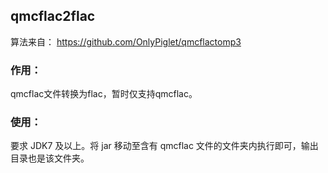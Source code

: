 ## qmcflac2flac
算法来自： https://github.com/OnlyPiglet/qmcflactomp3

### 作用：
qmcflac文件转换为flac，暂时仅支持qmcflac。
### 使用：
要求 JDK7 及以上。将 jar 移动至含有 qmcflac 文件的文件夹内执行即可，输出目录也是该文件夹。